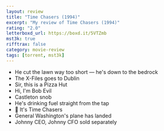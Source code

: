 ```yaml
---
layout: review
title: "Time Chasers (1994)"
excerpt: "My review of Time Chasers (1994)"
rating: "2.0"
letterboxd_url: https://boxd.it/5VTZmb
mst3k: true
rifftrax: false
category: movie-review
tags: [torrent, mst3k]
---
```


- He cut the lawn way too short — he's down to the bedrock
- The X-Files goes to Dublin
- Sir, this is a Pizza Hut
- Hi, I'm Bob Evil
- Castleton snob
- He's drinking fuel straight from the tap
- 🎵 It's Time Chasers
- General Washington's plane has landed
- Johnny CEO, Johnny CFO sold separately
